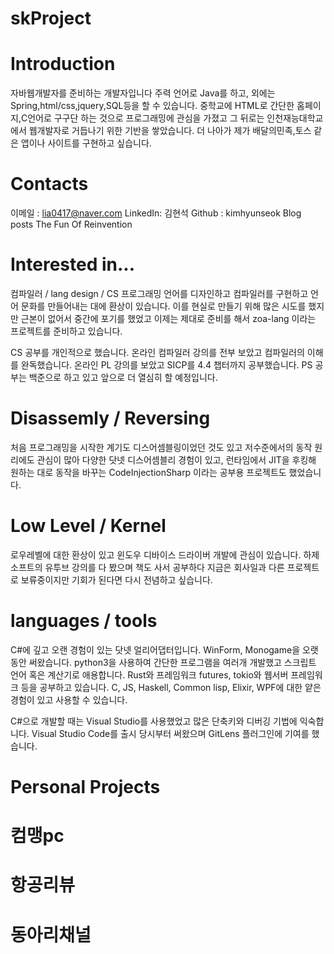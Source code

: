 # skProject

# Introduction
자바웹개발자를 준비하는 개발자입니다 주력 언어로 Java를 하고, 
외에는 Spring,html/css,jquery,SQL등을 할 수 있습니다. 
중학교에 HTML로 간단한 홈페이지,C언어로 구구단 하는 것으로 프로그래밍에 관심을 가졌고 
그 뒤로는 인천재능대학교에서 웹개발자로 거듭나기 위한 기반을 쌓았습니다.
더 나아가 제가 배달의민족,토스 같은 앱이나 사이트를 구현하고 싶습니다.

# Contacts
이메일 : lia0417@naver.com
LinkedIn: 김현석
Github : kimhyunseok
Blog posts
The Fun Of Reinvention

# Interested in...
컴파일러 / lang design / CS
프로그래밍 언어를 디자인하고 컴파일러를 구현하고 언어 문화를 만들어내는 대에 환상이 있습니다. 이를 현실로 만들기 위해 많은 시도를 했지만 근본이 없어서 중간에 포기를 했었고 이제는 제대로 준비를 해서 zoa-lang 이라는 프로젝트를 준비하고 있습니다.

CS 공부를 개인적으로 했습니다. 온라인 컴파일러 강의를 전부 보았고 컴파일러의 이해를 완독했습니다. 온라인 PL 강의를 보았고 SICP를 4.4 챕터까지 공부했습니다. PS 공부는 백준으로 하고 있고 앞으로 더 열심히 할 예정입니다.

# Disassemly / Reversing
처음 프로그래밍을 시작한 계기도 디스어셈블링이었던 것도 있고 저수준에서의 동작 원리에도 관심이 많아 다양한 닷넷 디스어셈블리 경험이 있고, 런타임에서 JIT을 후킹해 원하는 대로 동작을 바꾸는 CodeInjectionSharp 이라는 공부용 프로젝트도 했었습니다.

# Low Level / Kernel
로우레벨에 대한 환상이 있고 윈도우 디바이스 드라이버 개발에 관심이 있습니다. 하제소프트의 유투브 강의를 다 봤으며 책도 사서 공부하다 지금은 회사일과 다른 프로젝트로 보류중이지만 기회가 된다면 다시 전념하고 싶습니다.

# languages / tools
C#에 깊고 오랜 경험이 있는 닷넷 얼리어댑터입니다. WinForm, Monogame을 오랫동안 써왔습니다. python3을 사용하여 간단한 프로그램을 여러개 개발했고 스크립트 언어 혹은 계산기로 애용합니다. Rust와 프레임워크 futures, tokio와 웹서버 프레임워크 등을 공부하고 있습니다. C, JS, Haskell, Common lisp, Elixir, WPF에 대한 얕은 경험이 있고 사용할 수 있습니다.

C#으로 개발할 때는 Visual Studio를 사용했었고 많은 단축키와 디버깅 기법에 익숙합니다. Visual Studio Code를 출시 당시부터 써왔으며 GitLens 플러그인에 기여를 했습니다.

# Personal Projects
# 컴맹pc

# 항공리뷰

# 동아리채널

